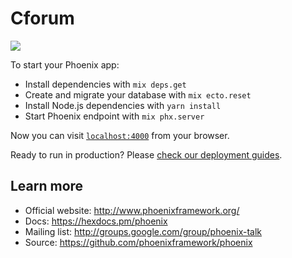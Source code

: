 # Cforum

![](https://github.com/ckruse/cforum_ex/workflows/Elixir%20CI/badge.svg)

To start your Phoenix app:

- Install dependencies with `mix deps.get`
- Create and migrate your database with `mix ecto.reset`
- Install Node.js dependencies with `yarn install`
- Start Phoenix endpoint with `mix phx.server`

Now you can visit [`localhost:4000`](http://localhost:4000) from your browser.

Ready to run in production? Please [check our deployment guides](http://www.phoenixframework.org/docs/deployment).

## Learn more

- Official website: http://www.phoenixframework.org/
- Docs: https://hexdocs.pm/phoenix
- Mailing list: http://groups.google.com/group/phoenix-talk
- Source: https://github.com/phoenixframework/phoenix
